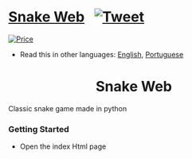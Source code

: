# [Snake Web](https://paulolima.xyz/) &nbsp; [![Tweet](https://img.shields.io/twitter/url/http/shields.io.svg?style=social)](https://twitter.com/intent/tweet?text=Check%20this%20amazing%20project%20and%20more%20at%20my%20github&url=https://paulolima.xyz/&hashtags=coding,snake,python,web,developers) &nbsp;

[![Price](https://img.shields.io/badge/price-FREE-0098f7.svg)](https://github.com/froala/design-blocks/blob/master/LICENSE)

* Read this in other languages: [English](README.md), [Portuguese](README.pt.md)

<div align="center">
	<h1><strong>Snake Web</strong></h1>
</div>

Classic snake game made in python

### Getting Started

- Open the index Html page
